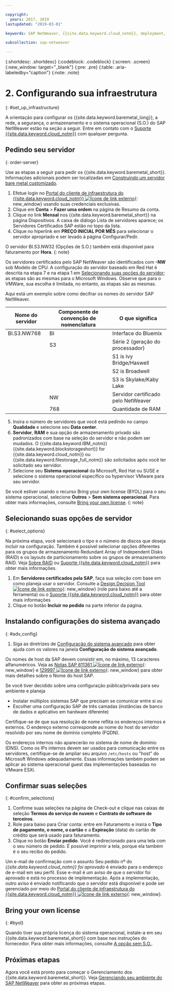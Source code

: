 ```yaml
---

copyright:
  years: 2017, 2019
lastupdated: "2019-03-01"

keywords: SAP NetWeaver, {{site.data.keyword.cloud_notm}}, deployment, BYOL, database

subcollection: sap-netweaver

---
```


{:shortdesc: .shortdesc}
{:codeblock: .codeblock}
{:screen: .screen}
{:new_window: target="_blank"}
{:pre: .pre}
{:table: .aria-labeledby="caption"}
{:note: .note}

# 2. Configurando sua infraestrutura
{: #set_up_infrastructure}

A orientação para configurar os {{site.data.keyword.baremetal_long}}, a rede, a segurança, o armazenamento e o sistema operacional (S.O.) do SAP NetWeaver estão na seção a seguir. Entre em contato com o [Suporte {{site.data.keyword.cloud_notm}}](/docs/get-support?topic=get-support-getting-customer-support#getting-customer-support) com qualquer pergunta.

## Pedindo seu servidor
{: order-server}

Use as etapas a seguir para pedir os {{site.data.keyword.baremetal_short}}. Informações adicionais podem ser localizadas em [Construindo um servidor bare metal customizado](/docs/bare-metal?topic=bare-metal-ordering-baremetal-server#ordering-baremetal-server).

1. Efetue login no [Portal do cliente de infraestrutura do {{site.data.keyword.cloud_notm}} ![Ícone de link externo](../../icons/launch-glyph.svg "Ícone de link externo")](https://control.softlayer.com){: new_window} usando suas credenciais exclusivas.
2. Clique em **Conta** > **Fazer uma ordem** na página de Resumo da conta.
3. Clique no link **Mensal** nos {{site.data.keyword.baremetal_short}} na página Dispositivos. A caixa de diálogo Lista de servidores aparece; os Servidores Certificados SAP estão
no topo da lista.
4. Clique no hiperlink em **PREÇO INICIAL POR MÊS** para selecionar o servidor apropriado e ser levado à página Configurar/Pedir.

O servidor BI.S3.NW32 (Opções de S.O.) também está disponível para faturamento por **Hora**.
{: note}

   Os servidores certificados pelo SAP NetWeaver são identificados com **-NW** sob Modelo de CPU. A configuração do servidor baseado em Red Hat é descrita na etapa 7 e na etapa 1
em [Selecionando suas opções do servidor](#select_options); as etapas são as mesmas
para o Microsoft Windows. Observe que para o VMWare, sua escolha é limitada, no entanto, as etapas são as mesmas.

   Aqui está um exemplo sobre como decifrar os nomes do servidor SAP NetWeaver.

| Nome do servidor | Componente de convenção de nomenclatura | O que significa |
| --- | --- | --- |
| BI.S3.NW768 | BI | Interface do Bluemix |
| | S3 | Série 2 (geração do processador) |
| | | S1 is Ivy Bridge/Haswell |
| | | S2 is Broadwell |
| | | S3 is Skylake/Kaby Lake |
| | NW | Servidor certificado pelo NetWeaver |
| | 768 | Quantidade de RAM |

5. Insira o número de servidores que você está pedindo no campo **Qualidade** e selecione seu **Data center**.
6. **Servidor**, **RAM** e sua opção de armazenamento privado são padronizados com base na seleção do servidor e não podem ser mudados. O {{site.data.keyword.IBM_notm}} {{site.data.keyword.blockstorageshort}} for {{site.data.keyword.cloud_notm}} ou {{site.data.keyword.filestorage_full_notm}} são solicitados após você ter solicitado seu servidor.
7. Selecione seu **Sistema operacional** da Microsoft, Red Hat ou SUSE e selecione o sistema operacional específico ou hypervisor VMware para seu servidor.

Se você estiver usando o recurso Bring your own license (BYOL) para o seu sistema operacional, selecione **Outros** > **Sem sistema operacional**. Para obter mais informações, consulte [Bring your own license](#byol).
{: note}

## Selecionando suas opções de servidor
{: #select_options}

Na próxima etapa, você selecionará o tipo e o número de discos que deseja incluir na configuração. Também é possível selecionar opções diferentes para os grupos de armazenamento Redundant Array of Independent Disks (RAID) e os layouts de particionamento sobre os grupos de armazenamento RAID. Veja [Sobre RAID](/docs/bare-metal?topic=bare-metal-about-raid#about-raid) ou [Suporte {{site.data.keyword.cloud_notm}}](/docs/get-support?topic=get-support-getting-customer-support#getting-customer-support) para obter mais informações.

1. Em **Servidores certificados pela SAP**, faça sua seleção com base em como planeja usar o servidor. Consulte a [Design Decision Tool ![Ícone de link externo](../../icons/launch-glyph.svg "Ícone de link externo")](https://github.com/ibm-cloud-architecture/infrastructure-design-decision-tool){: new_window} (role para baixo até a ferramenta) ou o [Suporte {{site.data.keyword.cloud_notm}}](/docs/get-support?topic=get-support-getting-customer-support#getting-customer-support) para obter mais informações
2. Clique no botão **Incluir no pedido** na parte inferior da página.

## Instalando configurações do sistema avançado
{: #adv_config}

1. Siga as diretrizes de [Configuração do sistema avançado](/docs/bare-metal?topic=bare-metal-ordering-baremetal-server#ordering-baremetal-server) para obter ajuda com os valores na janela **Configuração do sistema avançado**.

Os nomes de host da SAP devem consistir em, no máximo, 13 caracteres alfanuméricos. Veja as [Notas SAP 611361 ![Ícone de link externo](../../icons/launch-glyph.svg "Ícone de link externo")](https://launchpad.support.sap.com/#/611361){: new_window} e [129997 ![Ícone de link externo](../../icons/launch-glyph.svg "Ícone de link externo")](https://launchpad.support.sap.com/#/129997){: new_window} para obter mais detalhes sobre o Nome do host SAP.

Se você tiver decidido sobre uma configuração pública/privada para seu ambiente e planeja
  * Instalar múltiplos sistemas SAP que precisam se comunicar entre si *ou*
  * Escolher uma configuração SAP de três camadas (instâncias de banco de dados e aplicativo em hardware diferente)

Certifique-se de que sua resolução de nome reflita os endereços internos e externos. O endereço externo corresponde ao nome do host do servidor resolvido por seu nome de domínio completo (FQDN).

Os endereços internos não aparecerão no sistema de nome de domínio (DNS). Como os IPs internos devem ser usados para comunicação entre os servidores, certifique-se de ampliar seu arquivo `/etc/hosts` ou "host" do Microsoft Windows adequadamente. Essas informações também podem se aplicar ao sistema operacional guest das implementações baseadas no VMware ESXi.

## Confirmar suas seleções
{: #confirm_selections}

1. Confirme suas seleções na página de Check-out e clique nas caixas de seleção **Termos do serviço de nuvem** e **Contrato de software de terceiros**.
2. Role para baixo para Criar conta: entre em Faturamento e insira o **Tipo de pagamento, o nome, o cartão** e a **Expiração** (data) do cartão de crédito que será usado para faturamento.
3. Clique no botão **Enviar pedido**. Você é redirecionado para uma tela com o seu número de pedido. É possível imprimir a tela, porque ela também é o seu recibo do pedido.

Um e-mail de confirmação com o assunto Seu pedido nº do _{{site.data.keyword.cloud_notm}} foi aprovado_ é enviado para o endereço de e-mail em seu perfil. Esse e-mail é um aviso de que o servidor foi aprovado e está no processo de implementação. Após a implementação, outro aviso é enviado notificando que o servidor está disponível e pode ser gerenciado por meio do [Portal do cliente de infraestrutura do {{site.data.keyword.cloud_notm}} ![Ícone de link externo](../../icons/launch-glyph.svg "Ícone de link externo")](https://control.softlayer.com){: new_window}.

## Bring your own license
{: #byol}

Quando tiver sua própria licença do sistema operacional, instale-a em seu {{site.data.keyword.baremetal_short}} com base nas instruções do fornecedor. Para obter mais informações, consulte [A opção sem S.O.](/docs/bare-metal?topic=bare-metal-how-to-install-an-operating-system-on-a-no-os-server-#bm-no-os).

## Próximas etapas

Agora você está pronto para começar o Gerenciamento dos {{site.data.keyword.baremetal_short}}. Veja [Gerenciando seu ambiente do SAP NetWeaver](/docs/infrastructure/sap-netweaver?topic=sap-netweaver-manage_environment#manage_environment) para obter as próximas etapas.
